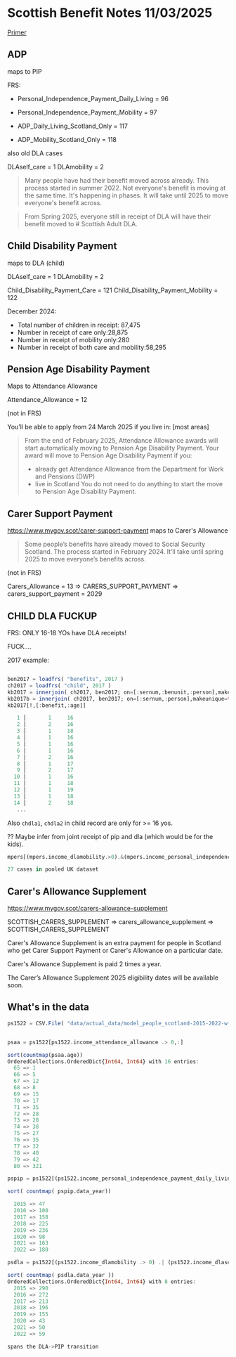 # Scottish Benefit Notes 11/03/2025

[Primer](https://www.mygov.scot/child-disability-payment)

## ADP

maps to PIP

FRS:

* Personal_Independence_Payment_Daily_Living = 96
* Personal_Independence_Payment_Mobility = 97
  
* ADP_Daily_Living_Scotland_Only = 117
* ADP_Mobility_Scotland_Only = 118

also old DLA cases

DLAself_care = 1
DLAmobility = 2

> Many people have had their benefit moved across already. This process started in summer 2022. Not everyone's benefit is moving at the same time. It's happening in phases. It will take until 2025 to move everyone's benefit across.

> From Spring 2025, everyone still in receipt of DLA will have their benefit moved to # Scottish Adult DLA.


## Child Disability Payment 

maps to DLA (child)

DLAself_care = 1
DLAmobility = 2

Child_Disability_Payment_Care = 121
Child_Disability_Payment_Mobility = 122

December 2024:

* Total number of children in receipt: 87,475
* Number in receipt of care only:28,875
* Number in receipt of mobility only:280
* Number in receipt of both care and mobility:58,295


## Pension Age Disability Payment

Maps to Attendance Allowance

   Attendance_Allowance = 12

(not in FRS)

You’ll be able to apply from 24 March 2025 if you live in: [most areas]

> From the end of February 2025, Attendance Allowance awards will start automatically moving to Pension Age Disability Payment. Your award will move to Pension Age Disability Payment if you: 
> * already get Attendance Allowance from the Department for Work and Pensions (DWP)
> * live in Scotland 
> You do not need to do anything to start the move to Pension Age Disability Payment. 

## Carer Support Payment 
https://www.mygov.scot/carer-support-payment
maps to Carer's Allowance

> Some people’s benefits have already moved to Social Security Scotland. The process started in February 2024. It’ll take until spring 2025 to move everyone’s benefits across.

(not in FRS)

Carers_Allowance = 13 => CARERS_SUPPORT_PAYMENT => carers_support_payment = 2029

## CHILD DLA FUCKUP

FRS: ONLY 16-18 YOs have DLA receipts!

FUCK....

2017 example:

```julia

ben2017 = loadfrs( "benefits", 2017 )
ch2017 = loadfrs( "child", 2017 )
kb2017 = innerjoin( ch2017, ben2017; on=[:sernum,:benunit,:person],makeunique=true)
kb2017b = innerjoin( ch2017, ben2017; on=[:sernum,:person],makeunique=true) # same: join is right
kb2017[!,[:benefit,:age]]

   1 │       1     16
   2 │       2     16
   3 │       1     18
   4 │       1     16
   5 │       1     16
   6 │       1     16
   7 │       2     16
   8 │       1     17
   9 │       2     17
  10 │       1     16
  11 │       1     18
  12 │       1     19
  13 │       1     18
  14 │       2     18
   ...

```

Also `chdla1`, `chdla2` in child record are only for >= 16 yos.


?? Maybe infer from joint receipt of pip and dla (which would be for the kids).

```julia 
mpers[(mpers.income_dlamobility.>0).&(mpers.income_personal_independence_payment_mobility.>0),:]

27 cases in pooled UK dataset

```

## Carer's Allowance Supplement

https://www.mygov.scot/carers-allowance-supplement

SCOTTISH_CARERS_SUPPLEMENT => carers_allowance_supplement => SCOTTISH_CARERS_SUPPLEMENT

Carer's Allowance Supplement is an extra payment for people in Scotland who get Carer Support Payment or Carer's Allowance on a particular date.

Carer's Allowance Supplement is paid 2 times a year.

The Carer’s Allowance Supplement 2025 eligibility dates will be available soon.


## What's in the data
```julia 
ps1522 = CSV.File( "data/actual_data/model_people_scotland-2015-2022-w-enums-2.tab")|>DataFrame


psaa = ps1522[ps1522.income_attendance_allowance .> 0,:]

sort(countmap(psaa.age))
OrderedCollections.OrderedDict{Int64, Int64} with 16 entries:
  65 => 1
  66 => 5
  67 => 12
  68 => 8
  69 => 15
  70 => 17
  71 => 35
  72 => 28
  73 => 28
  74 => 38
  75 => 27
  76 => 35
  77 => 32
  78 => 40
  79 => 42
  80 => 321

pspip = ps1522[(ps1522.income_personal_independence_payment_daily_living .> 0) .| (ps1522.income_personal_independence_payment_mobility .>0),:]

sort( countmap( pspip.data_year))

  2015 => 47
  2016 => 100
  2017 => 158
  2018 => 225
  2019 => 236
  2020 => 98
  2021 => 163
  2022 => 180

psdla = ps1522[(ps1522.income_dlamobility .> 0) .| (ps1522.income_dlaself_care .>0),:]

sort( countmap( psdla.data_year ))
OrderedCollections.OrderedDict{Int64, Int64} with 8 entries:
  2015 => 290
  2016 => 272
  2017 => 213
  2018 => 196
  2019 => 155
  2020 => 43
  2021 => 50
  2022 => 59

spans the DLA->PIP transition

```